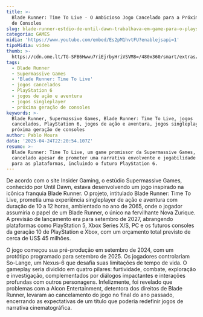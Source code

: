 ```yaml
---
title: >-
  Blade Runner: Time To Live - O Ambicioso Jogo Cancelado para a Próxima Geração
  de Consoles
slug: blade-runner-estdio-de-until-dawn-trabalhava-em-game-para-o-playstation-6
categoria: GAMES
midia: 'https://www.youtube.com/embed/Es2pM1hvtFU?enablejsapi=1'
tipoMidia: video
thumb: >-
  https://cdn.ome.lt/TG-SFB6Hwwu7riEjrbyHriVSVM8=/480x360/smart/extras/conteudos/Design_sem_nome_-_2025-04-24T182738.922.png
tags:
  - Blade Runner
  - Supermassive Games
  - 'Blade Runner: Time To Live'
  - jogos cancelados
  - PlayStation 6
  - jogos de ação e aventura
  - jogos singleplayer
  - próxima geração de consoles
keywords: >-
  Blade Runner, Supermassive Games, Blade Runner: Time To Live, jogos
  cancelados, PlayStation 6, jogos de ação e aventura, jogos singleplayer,
  próxima geração de consoles
author: Pablo Moura
data: '2025-04-24T22:20:54.107Z'
resumo: >-
  Blade Runner: Time To Live, um game promissor da Supermassive Games, foi
  cancelado apesar de prometer uma narrativa envolvente e jogabilidade inovadora
  para as plataformas, incluindo o futuro PlayStation 6.
---
```


De acordo com o site Insider Gaming, o estúdio Supermassive Games, conhecido por Until Dawn, estava desenvolvendo um jogo inspirado na icônica franquia Blade Runner. O projeto, intitulado Blade Runner: Time To Live, prometia uma experiência singleplayer de ação e aventura com duração de 10 a 12 horas, ambientado no ano de 2065, onde o jogador assumiria o papel de um Blade Runner, o único na fervilhante Nova Zurique. A previsão de lançamento era para setembro de 2027, abrangendo plataformas como PlayStation 5, Xbox Series X/S, PC e os futuros consoles da geração 10 de PlayStation e Xbox, com um orçamento total previsto de cerca de US$ 45 milhões.

O jogo começou sua pré-produção em setembro de 2024, com um protótipo programado para setembro de 2025. Os jogadores controlariam So-Lange, um Nexus-6 que desafia suas limitações de tempo de vida. O gameplay seria dividido em quatro pilares: furtividade, combate, exploração e investigação, complementados por diálogos impactantes e interações profundas com outros personagens. Infelizmente, foi revelado que problemas com a Alcon Entertainment, detentora dos direitos de Blade Runner, levaram ao cancelamento do jogo no final do ano passado, encerrando as expectativas de um título que poderia redefinir jogos de narrativa cinematográfica.
